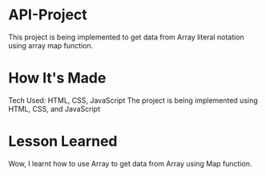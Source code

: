 # API-Project
This project is being implemented to get data from Array literal notation using array map function.

# How It's Made
Tech Used: HTML, CSS, JavaScript
The project is being implemented using HTML, CSS, and JavaScript

# Lesson Learned
Wow, I learnt how to use Array to get data from Array using Map function. 